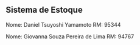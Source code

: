 ## Sistema de Estoque
Nome: Daniel Tsuyoshi Yamamoto  RM: 95344

Nome: Giovanna Souza Pereira de Lima  RM: 94767
